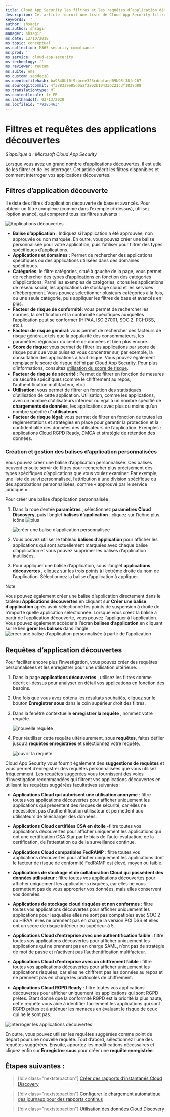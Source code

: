 ```yaml
---
title: Cloud App Security les filtres et les requêtes d’application détectés
description: Cet article fournit une liste de Cloud App Security filtres et requêtes d’application découverts et explique comment les utiliser.
keywords: ''
author: shsagir
ms.author: shsagir
manager: shsagir
ms.date: 12/10/2018
ms.topic: conceptual
ms.collection: M365-security-compliance
ms.prod: ''
ms.service: cloud-app-security
ms.technology: ''
ms.reviewer: reutam
ms.suite: ems
ms.custom: seodec18
ms.openlocfilehash: ba9848bf0f9cbcee326cdebfaed09b95f38fe267
ms.sourcegitcommit: 4f3883a9e85d0aaf2802b10433b221c3f1838d88
ms.translationtype: MT
ms.contentlocale: fr-FR
ms.lasthandoff: 03/13/2020
ms.locfileid: "79285463"
---
```

# <a name="discovered-app-filters-and-queries"></a>Filtres et requêtes des applications découvertes

*S’applique à : Microsoft Cloud App Security*

Lorsque vous avez un grand nombre d’applications découvertes, il est utile de les filtrer et de les interroger. Cet article décrit les filtres disponibles et comment interroger vos applications découvertes.

## <a name="discovered-app-filters"></a>Filtres d’application découverte

Il existe des filtres d’application découverte de base et avancés. Pour obtenir un filtre complexe (comme dans l’exemple ci-dessus), utilisez l’option avancé, qui comprend tous les filtres suivants :

![Applications découvertes](media/discovered-apps.png)

- **Balise d’application** : Indiquez si l’application a été approuvée, non approuvée ou non marquée. En outre, vous pouvez créer une balise personnalisée pour votre application, puis l’utiliser pour filtrer des types spécifiques d’applications.
- **Applications et domaines** : Permet de rechercher des applications spécifiques ou des applications utilisées dans des domaines spécifiques.
- **Catégories**: le filtre catégories, situé à gauche de la page, vous permet de rechercher des types d’applications en fonction des catégories d’applications. Parmi les exemples de catégories, citons les applications de réseau social, les applications de stockage cloud et les services d’hébergement. Vous pouvez sélectionner plusieurs catégories à la fois, ou une seule catégorie, puis appliquer les filtres de base et avancés en plus.
- **Facteur de risque de conformité**: vous permet de rechercher les normes, la certification et la conformité spécifiques auxquelles l’application peut se conformer (HIPAA, ISO 27001, SOC 2, PCI-DSS, etc.).
- **Facteur de risque général**: vous permet de rechercher des facteurs de risque généraux tels que la popularité des consommateurs, les paramètres régionaux du centre de données et bien plus encore.
- **Score de risque**: vous permet de filtrer les applications par score de risque pour que vous puissiez vous concentrer sur, par exemple, la consultation des applications à haut risque. Vous pouvez également remplacer le score de risque défini par Cloud App Security. Pour plus d’informations, consultez [utilisation du score de risque](risk-score.md).
- **Facteur de risque de sécurité** : Permet de filtrer en fonction de mesures de sécurité spécifiques (comme le chiffrement au repos, l’authentification multifacteur, etc.).
- **Utilisation**: vous permet de filtrer en fonction des statistiques d’utilisation de cette application. Utilisation, comme les applications, avec un nombre d’utilisateurs inférieur ou égal à un nombre spécifié de **chargements de données**, les applications avec plus ou moins qu’un nombre spécifié d' **utilisateurs**.
- **Facteur de risque légal**: vous permet de filtrer en fonction de toutes les réglementations et stratégies en place pour garantir la protection et la confidentialité des données des utilisateurs de l’application. Exemples : applications Cloud RGPD Ready, DMCA et stratégie de rétention des données.

### <a name="creating-and-managing-custom-app-tags"></a>Création et gestion des balises d’application personnalisées

Vous pouvez créer une balise d’application personnalisée.
Ces balises peuvent ensuite servir de filtres pour rechercher plus précisément des types spécifiques d’applications que vous voulez examiner. Par exemple, une liste de suivi personnalisée, l’attribution à une division spécifique ou des approbations personnalisées, comme « approuvé par le service juridique ».

Pour créer une balise d’application personnalisée :

1. Dans la roue dentée **paramètres** , sélectionnez **paramètres Cloud Discovery**, puis l’onglet **balises d’application** . cliquez sur l’icône plus. icône ![plus](media/plus-icon.png)

   ![créer une balise d’application personnalisée](media/create-app-tag.png)

2. Vous pouvez utiliser le tableau **balises d’application** pour afficher les applications qui sont actuellement marquées avec chaque balise d’application et vous pouvez supprimer les balises d’application inutilisées.

3. Pour appliquer une balise d’application, sous l’onglet **applications découvertes** , cliquez sur les trois points à l’extrême droite du nom de l’application. Sélectionnez la balise d’application à appliquer.

> [!NOTE]
>Vous pouvez également créer une balise d’application directement dans le tableau **Applications découvertes** en cliquant sur **Créer une balise d’application** après avoir sélectionné les points de suspension à droite de n’importe quelle application sélectionnée. Lorsque vous créez la balise à partir de l’application découverte, vous pouvez l’appliquer à l’application. Vous pouvez également accéder à l’écran **balises d’application** en cliquant sur le lien **gérer les balises** dans l’angle.
> ![créer une balise d’application personnalisée à partir de l’application](media/create-app-tag-from-app.png)

## <a name="discovered-app-queries"></a>Requêtes d’application découvertes

Pour faciliter encore plus l’investigation, vous pouvez créer des requêtes personnalisées et les enregistrer pour une utilisation ultérieure.

1. Dans la page **applications découvertes** , utilisez les filtres comme décrit ci-dessus pour analyser en détail vos applications en fonction des besoins.

2. Une fois que vous avez obtenu les résultats souhaités, cliquez sur le bouton **Enregistrer sous** dans le coin supérieur droit des filtres.

3. Dans la fenêtre contextuelle **enregistrer la requête** , nommez votre requête.

    ![nouvelle requête](media/new-query.png)

4. Pour réutiliser cette requête ultérieurement, sous **requêtes**, faites défiler jusqu’à **requêtes enregistrées** et sélectionnez votre requête.

    ![ouvrir la requête](media/discovered-app-query.png)

Cloud App Security vous fournit également des **suggestions de requêtes** et vous permet d’enregistrer des requêtes personnalisées que vous utilisez fréquemment. Les requêtes suggérées vous fournissent des voies d’investigation recommandées qui filtrent vos applications découvertes en utilisant les requêtes suggérées facultatives suivantes :

- **Applications Cloud qui autorisent une utilisation anonyme** : filtre toutes vos applications découvertes pour afficher uniquement les applications qui présentent des risques de sécurité, car elles ne nécessitent pas d’authentification utilisateur et permettent aux utilisateurs de télécharger des données.

- **Applications Cloud certifiées CSA en étoile** -filtre toutes vos applications découvertes pour afficher uniquement les applications qui ont une certification CSA Star par le biais de l’auto-évaluation, de la certification, de l’attestation ou de la surveillance continue.

- **Applications Cloud compatibles FedRAMP** : filtre toutes vos applications découvertes pour afficher uniquement les applications dont le facteur de risque de conformité FedRAMP est élevé, moyen ou faible.

- **Applications de stockage et de collaboration Cloud qui possèdent des données utilisateur** : filtre toutes vos applications découvertes pour afficher uniquement les applications risquées, car elles ne vous permettent pas de vous approprier vos données, mais elles conservent vos données.

- **Applications de stockage cloud risquées et non conformes** : filtre toutes vos applications découvertes pour afficher uniquement les applications pour lesquelles elles ne sont pas compatibles avec SOC 2 ou HIPAA. elles ne prennent pas en charge la version PCI DSS et elles ont un score de risque inférieur ou supérieur à 5.

- **Applications Cloud d’entreprise avec une authentification faible** : filtre toutes vos applications découvertes pour afficher uniquement les applications qui ne prennent pas en charge SAML, n’ont pas de stratégie de mot de passe et n’activent pas l’authentification multifacteur.

- **Applications Cloud d’entreprise avec un chiffrement faible** : filtre toutes vos applications découvertes pour afficher uniquement les applications risquées, car elles ne chiffrent pas les données au repos et ne prennent pas en charge les protocoles de chiffrement.

- **Applications Cloud RGPD Ready** : filtre toutes vos applications découvertes pour afficher uniquement les applications qui sont RGPD prêtes. Étant donné que la conformité RGPD est la priorité la plus haute, cette requête vous aide à identifier facilement les applications qui sont RGPD prêtes et à atténuer les menaces en évaluant le risque de ceux qui ne le sont pas.

![interroger les applications découvertes](media/queries-discovered-apps.png)

En outre, vous pouvez utiliser les requêtes suggérées comme point de départ pour une nouvelle requête. Tout d’abord, sélectionnez l’une des requêtes suggérées. Ensuite, apportez les modifications nécessaires et cliquez enfin sur **Enregistrer sous** pour créer une **requête enregistrée**.

## <a name="next-steps"></a>Étapes suivantes :

> [!div class="nextstepaction"]
> [Créer des rapports d’instantanés Cloud Discovery](create-snapshot-cloud-discovery-reports.md)

> [!div class="nextstepaction"]
> [Configurer le chargement automatique des journaux pour des rapports continus](configure-automatic-log-upload-for-continuous-reports.md)

> [!div class="nextstepaction"]
> [Utilisation des données Cloud Discovery](working-with-cloud-discovery-data.md)
